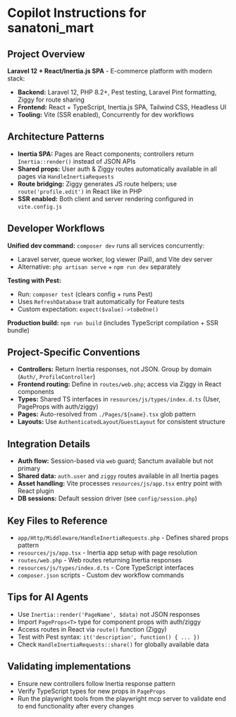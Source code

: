 # Copilot Instructions for sanatoni_mart

## Project Overview
**Laravel 12 + React/Inertia.js SPA** - E-commerce platform with modern stack:
- **Backend:** Laravel 12, PHP 8.2+, Pest testing, Laravel Pint formatting, Ziggy for route sharing
- **Frontend:** React + TypeScript, Inertia.js SPA, Tailwind CSS, Headless UI
- **Tooling:** Vite (SSR enabled), Concurrently for dev workflows

## Architecture Patterns
- **Inertia SPA:** Pages are React components; controllers return `Inertia::render()` instead of JSON APIs
- **Shared props:** User auth & Ziggy routes automatically available in all pages via `HandleInertiaRequests`
- **Route bridging:** Ziggy generates JS route helpers; use `route('profile.edit')` in React like in PHP
- **SSR enabled:** Both client and server rendering configured in `vite.config.js`

## Developer Workflows
**Unified dev command:** `composer dev` runs all services concurrently:
- Laravel server, queue worker, log viewer (Pail), and Vite dev server
- Alternative: `php artisan serve` + `npm run dev` separately

**Testing with Pest:**
- Run: `composer test` (clears config + runs Pest)
- Uses `RefreshDatabase` trait automatically for Feature tests
- Custom expectation: `expect($value)->toBeOne()`

**Production build:** `npm run build` (includes TypeScript compilation + SSR bundle)

## Project-Specific Conventions
- **Controllers:** Return Inertia responses, not JSON. Group by domain (`Auth/`, `ProfileController`)
- **Frontend routing:** Define in `routes/web.php`; access via Ziggy in React components
- **Types:** Shared TS interfaces in `resources/js/types/index.d.ts` (User, PageProps with auth/ziggy)
- **Pages:** Auto-resolved from `./Pages/${name}.tsx` glob pattern
- **Layouts:** Use `AuthenticatedLayout`/`GuestLayout` for consistent structure

## Integration Details
- **Auth flow:** Session-based via `web` guard; Sanctum available but not primary
- **Shared data:** `auth.user` and `ziggy` routes available in all Inertia pages
- **Asset handling:** Vite processes `resources/js/app.tsx` entry point with React plugin
- **DB sessions:** Default session driver (see `config/session.php`)

## Key Files to Reference
- `app/Http/Middleware/HandleInertiaRequests.php` - Defines shared props pattern
- `resources/js/app.tsx` - Inertia app setup with page resolution
- `routes/web.php` - Web routes returning Inertia responses
- `resources/js/types/index.d.ts` - Core TypeScript interfaces
- `composer.json` scripts - Custom dev workflow commands

## Tips for AI Agents
- Use `Inertia::render('PageName', $data)` not JSON responses
- Import `PageProps<T>` type for component props with auth/ziggy
- Access routes in React via `route()` function (Ziggy)
- Test with Pest syntax: `it('description', function() { ... })`
- Check `HandleInertiaRequests::share()` for globally available data

## Validating implementations
- Ensure new controllers follow Inertia response pattern
- Verify TypeScript types for new props in `PageProps`
- Run the playwright tools from the playwright mcp server to validate end to end functionality after every changes